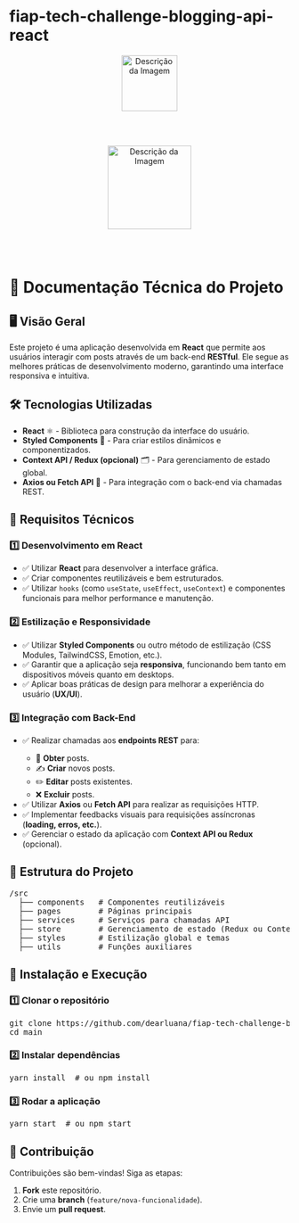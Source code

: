 # fiap-tech-challenge-blogging-api-react
<p align="center">
  <img src="https://github.com/user-attachments/assets/f9b94ac9-1dce-4e06-8e79-6919fdaf2813" alt="Descrição da Imagem" width="100">
</p>
<br><br>
<p align="center">
  <img src="https://www.fiap.com.br/wp-content/themes/fiap2016/images/mobile/home/vitrine/mba/MBA.png" alt="Descrição da Imagem" width="150">
</p>
<br><br>
<h1>📌 Documentação Técnica do Projeto</h1>

<h2>🖥️ Visão Geral</h2>
<p>Este projeto é uma aplicação desenvolvida em <strong>React</strong> que permite aos usuários interagir com posts através de um back-end <strong>RESTful</strong>. Ele segue as melhores práticas de desenvolvimento moderno, garantindo uma interface responsiva e intuitiva.</p>

<h2>🛠️ Tecnologias Utilizadas</h2>
<ul>
  <li><strong>React</strong> ⚛️ - Biblioteca para construção da interface do usuário.</li>
  <li><strong>Styled Components</strong> 🎨 - Para criar estilos dinâmicos e componentizados.</li>
  <li><strong>Context API / Redux (opcional)</strong> 🗂️ - Para gerenciamento de estado global.</li>
  <li><strong>Axios ou Fetch API</strong> 🔗 - Para integração com o back-end via chamadas REST.</li>
</ul>

<h2>📌 Requisitos Técnicos</h2>

<h3>1️⃣ Desenvolvimento em React</h3>
<ul>
  <li>✅ Utilizar <strong>React</strong> para desenvolver a interface gráfica.</li>
  <li>✅ Criar componentes reutilizáveis e bem estruturados.</li>
  <li>✅ Utilizar <code>hooks</code> (como <code>useState</code>, <code>useEffect</code>, <code>useContext</code>) e componentes funcionais para melhor performance e manutenção.</li>
</ul>

<h3>2️⃣ Estilização e Responsividade</h3>
<ul>
  <li>✅ Utilizar <strong>Styled Components</strong> ou outro método de estilização (CSS Modules, TailwindCSS, Emotion, etc.).</li>
  <li>✅ Garantir que a aplicação seja <strong>responsiva</strong>, funcionando bem tanto em dispositivos móveis quanto em desktops.</li>
  <li>✅ Aplicar boas práticas de design para melhorar a experiência do usuário (<strong>UX/UI</strong>).</li>
</ul>

<h3>3️⃣ Integração com Back-End</h3>
<ul>
  <li>✅ Realizar chamadas aos <strong>endpoints REST</strong> para:</li>
  <ul>
    <li>📄 <strong>Obter</strong> posts.</li>
    <li>✍ <strong>Criar</strong> novos posts.</li>
    <li>✏️ <strong>Editar</strong> posts existentes.</li>
    <li>❌ <strong>Excluir</strong> posts.</li>
  </ul>
  <li>✅ Utilizar <strong>Axios</strong> ou <strong>Fetch API</strong> para realizar as requisições HTTP.</li>
  <li>✅ Implementar feedbacks visuais para requisições assíncronas (<strong>loading, erros, etc.</strong>).</li>
  <li>✅ Gerenciar o estado da aplicação com <strong>Context API ou Redux</strong> (opcional).</li>
</ul>

<h2>📂 Estrutura do Projeto</h2>
<pre>
/src
  ├── components   # Componentes reutilizáveis
  ├── pages        # Páginas principais
  ├── services     # Serviços para chamadas API
  ├── store        # Gerenciamento de estado (Redux ou Context API)
  ├── styles       # Estilização global e temas
  ├── utils        # Funções auxiliares
</pre>

<h2>🚀 Instalação e Execução</h2>

<h3>1️⃣ Clonar o repositório</h3>
<pre>
git clone https://github.com/dearluana/fiap-tech-challenge-blogging-api-react.git
cd main
</pre>

<h3>2️⃣ Instalar dependências</h3>
<pre>
yarn install  # ou npm install
</pre>

<h3>3️⃣ Rodar a aplicação</h3>
<pre>
yarn start  # ou npm start
</pre>

<h2>🤝 Contribuição</h2>
<p>Contribuições são bem-vindas! Siga as etapas:</p>
<ol>
  <li><strong>Fork</strong> este repositório.</li>
  <li>Crie uma <strong>branch</strong> (<code>feature/nova-funcionalidade</code>).</li>
  <li>Envie um <strong>pull request</strong>.</li>
</ol>
